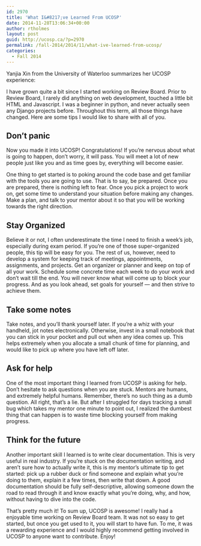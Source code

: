 ```yaml
---
id: 2970
title: 'What I&#8217;ve Learned From UCOSP'
date: 2014-11-28T13:06:34+00:00
author: rtholmes
layout: post
guid: http://ucosp.ca/?p=2970
permalink: /fall-2014/2014/11/what-ive-learned-from-ucosp/
categories:
  - Fall 2014
---
```

Yanjia Xin from the University of Waterloo summarizes her UCOSP experience:

I have grown quite a bit since I started working on Review Board. Prior to Review Board, I rarely did anything on web development, touched a little bit HTML and Javascript. I was a beginner in python, and never actually seen any Django projects before. Throughout this term, all those things have changed. Here are some tips I would like to share with all of you.

## Don&#8217;t panic

Now you made it into UCOSP! Congratulations! If you&#8217;re nervous about what is going to happen, don&#8217;t worry, it will pass. You will meet a lot of new people just like you and as time goes by, everything will become easier.

One thing to get started is to poking around the code base and get familiar with the tools you are going to use. That is to say, be prepared. Once you are prepared, there is nothing left to fear. Once you pick a project to work on, get some time to understand your situation before making any changes. Make a plan, and talk to your mentor about it so that you will be working towards the right direction.

## Stay Organized

Believe it or not, I often underestimate the time I need to finish a week&#8217;s job, especially during exam period. If you&#8217;re one of those super-organized people, this tip will be easy for you. The rest of us, however, need to develop a system for keeping track of meetings, appointments, assignments, and projects. Get an organizer or planner and keep on top of all your work. Schedule some concrete time each week to do your work and don&#8217;t wait till the end. You will never know what will come up to block your progress. And as you look ahead, set goals for yourself &#8212; and then strive to achieve them.

## Take some notes

Take notes, and you&#8217;ll thank yourself later. If you&#8217;re a whiz with your handheld, jot notes electronically. Otherwise, invest in a small notebook that you can stick in your pocket and pull out when any idea comes up. This helps extremely when you allocate a small chunk of time for planning, and would like to pick up where you have left off later.

## Ask for help

One of the most important thing I learned from UCOSP is asking for help. Don&#8217;t hesitate to ask questions when you are stuck. Mentors are humans, and extremely helpful humans. Remember, there&#8217;s no such thing as a dumb question. All right, that&#8217;s a lie. But after I struggled for days tracking a small bug which takes my mentor one minute to point out, I realized the dumbest thing that can happen is to waste time blocking yourself from making progress.

## Think for the future

Another important skill I learned is to write clear documentation. This is very useful in real industry. If you&#8217;re stuck on the documentation writing, and aren&#8217;t sure how to actually write it, this is my mentor&#8217;s ultimate tip to get started: pick up a rubber duck or find someone and explain what you&#8217;re doing to them, explain it a few times, then write that down. A good documentation should be fully self-descriptive, allowing someone down the road to read through it and know exactly what you&#8217;re doing, why, and how, without having to dive into the code.
  
That&#8217;s pretty much it! To sum up, UCOSP is awesome! I really had a enjoyable time working on Review Board team. It was not so easy to get started, but once you get used to it, you will start to have fun. To me, it was a rewarding experience and I would highly recommend getting involved in UCOSP to anyone want to contribute. Enjoy!